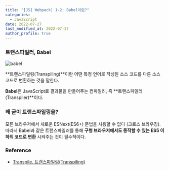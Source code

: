 ```yaml
---
title: "[JS] Webpack) 1-2: Babel이란?"
categories:
  - JavaScript
date: 2022-07-27
last_modified_at: 2022-07-27
author_profile: true
---
```




### 트랜스파일러, Babel

![babel](https://user-images.githubusercontent.com/62230430/181162706-8aad38e7-491a-4a40-b323-423af77951f3.png)

**트랜스파일링(Transpiling)**이란 어떤 특정 언어로 작성된 소스 코드를 다른 소스 코드로 변환하는 것을 말한다.


**Babel**은 JavaScript로 결과물을 만들어주는 컴파일러, 즉 **트랜스파일러(Transpiler)**이다. 

### 왜 굳이 트랜스파일링을?

모든 브라우저에서 새로운 ESNext(ES6+) 문법을 사용할 수 없다 (크로스 브라우징). 따라서 Babel과 같은 트랜스파일러를 통해 **구형 브라우저에서도 동작할 수 있는 ES5 이하의 코드로 변환** 시켜주는 것이 필수적이다.


### Reference

- [Transpile, 트랜스파일링(Transpiling)](https://velog.io/@dahye-program/Transpile-Transpile-%ED%8A%B8%EB%9E%9C%EC%8A%A4%ED%8C%8C%EC%9D%BC%EB%A7%81Transpiling)